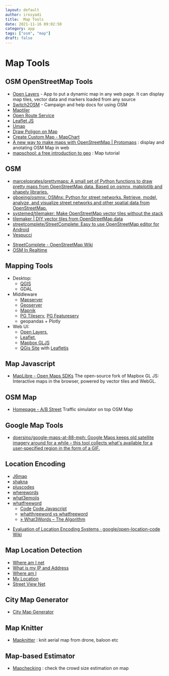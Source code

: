 ```yaml
---
layout: default
author: irosyadi
title:  Map Tools
date: 2021-11-16 09:02:50
category: app
tags: ["osm", "map"]
draft: false
---
```


# Map Tools

## OSM OpenStreetMap Tools
- [Open Layers](https://openlayers.org/) -  App to put a dynamic map in any web page. It can display map tiles, vector data and markers loaded from any source
- [Switch2OSM](https://switch2osm.org/) - Campaign and help docs for using OSM
- [Maptiler](https://maptiler.com/maps)
- [Open Route Service](https://maps.openrouteservice.org/directions)
- [Leaflet JS](https://leafletjs.com/)
- [Umap](https://umap.openstreetmap.fr/en/)
- [Draw Poligon on Map](https://www.keene.edu/campus/maps/tool/)
- [Create Custom Map - MapChart](https://mapchart.net/)
- [A new way to make maps with OpenStreetMap | Protomaps](https://protomaps.com/blog/new-way-to-make-maps/) : display and anotating OSM Map in web
- [mapschool: a free introduction to geo](https://mapschool.io/) : Map tutorial

## OSM
- [marceloprates/prettymaps: A small set of Python functions to draw pretty maps from OpenStreetMap data. Based on osmnx, matplotlib and shapely libraries.](https://github.com/marceloprates/prettymaps)
- [gboeing/osmnx: OSMnx: Python for street networks. Retrieve, model, analyze, and visualize street networks and other spatial data from OpenStreetMap.](https://github.com/gboeing/osmnx)
- [systemed/tilemaker: Make OpenStreetMap vector tiles without the stack](https://github.com/systemed/tilemaker)
- [tilemaker | DIY vector tiles from OpenStreetMap data](https://tilemaker.org/)
- [streetcomplete/StreetComplete: Easy to use OpenStreetMap editor for Android](https://github.com/streetcomplete/StreetComplete)
- [Vespucci](http://vespucci.io/)
* [StreetComplete - OpenStreetMap Wiki](https://wiki.openstreetmap.org/wiki/StreetComplete)
* [OSM In Realtime](https://osm-in-realtime.jwestman.net/)

## Mapping Tools
- Desktop: 
  - [QGIS](https://qgis.org)
  - GDAL 
- Middleware
  - [Mapserver](https://mapserver.org)
  - [Geoserver](https://geoserver.org)
  - [Mapnik](https://mapnik.org)
  - [PG Tileserv](https://github.com/crunchydata/pg_tileserv), [PG Featureserv](https://github.com/crunchydata/pg_featureserv)
  - geopandas + Plotly
- Web UI: 
  - [Open Layers](https://openlayers.org), 
  - [Leaflet](https://leaflet.org), 
  - [Mapbox GLJS](https://www.mapbox.com/mapbox-gljs)
  - [QGis Site](https://www.qgis.org/en/site/) with [Leafletjs](https://leafletjs.com/)

## Map Javascript
- [MapLibre - Open Maps SDKs](https://maplibre.org/) The open-source fork of Mapbox GL JS: Interactive maps in the browser, powered by vector tiles and WebGL.

## OSM Map
- [Homepage - A/B Street](https://a-b-street.github.io/docs/index.html) Traffic simulator on top OSM Map

## Google Map Tools
- [doersino/google-maps-at-88-mph: Google Maps keeps old satellite imagery around for a while – this tool collects what's available for a user-specified region in the form of a GIF.](https://github.com/doersino/google-maps-at-88-mph)

## Location Encoding
- [J6map](https://j6map.netlify.app/)
- [shakna](https://git.sr.ht/~shakna/j6)
- [pluscodes](https://maps.google.com/pluscodes/)
- [wherewords](https://wherewords.id/)
- [what3emojis](https://what3emojis.com/)
- [whatfreeword](https://archive.is/e26a7)
    - [Code](https://cryptome.org/2021/04/whatfreewords-py.tar.gz) [Code Javascript](https://cryptome.org/2021/04/WhatFreeWords-Javascript-Library.txt)
    - [whatthreeword vs whatfreeword](https://justpaste.it/39hat)
    - [» What3Words – The Algorithm](https://cybergibbons.com/security-2/what3words-the-algorithm/)
* [Evaluation of Location Encoding Systems · google/open-location-code Wiki](https://github.com/google/open-location-code/wiki/Evaluation-of-Location-Encoding-Systems)

## Map Location Detection
- [Where am I net](https://www.where-am-i.net/)
- [What is my IP and Address](https://esmailelbobdev2.github.io/What-Is-My-IP-Address/)
- [Where am I](https://www.where-am-i.co/)
- [My Location](https://mylocation.org/)
- [Street View Net](https://www.street-view.net/)

## City Map Generator
- [City Map Generator](https://maps.probabletrain.com/#/)

## Map Knitter
- [Mapknitter](https://mapknitter.org) : knit aerial map from drone, baloon etc

## Map-based Estimator
- [Mapchecking](https://www.mapchecking.com) : check the crowd size estimation on map

